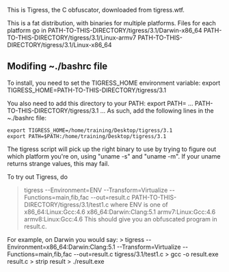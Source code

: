 This is Tigress, the C obfuscator, downloaded from tigress.wtf.

This is a fat distribution, with binaries for multiple platforms. Files for each platform go in
   PATH-TO-THIS-DIRECTORY/tigress/3.1/Darwin-x86_64
   PATH-TO-THIS-DIRECTORY/tigress/3.1/Linux-armv7
   PATH-TO-THIS-DIRECTORY/tigress/3.1/Linux-x86_64

## Modifing ~./bashrc file
To install, you need to set the TIGRESS_HOME environment variable:
   export TIGRESS_HOME=PATH-TO-THIS-DIRECTORY/tigress/3.1

You also need to add this directory to your PATH:
   export PATH= ... PATH-TO-THIS-DIRECTORY/tigress/3.1 ...
As such, add the following lines in the ~./bashrc file:
```
export TIGRESS_HOME=/home/training/Desktop/tigress/3.1
export PATH=$PATH:/home/training/Desktop/tigress/3.1
```



The tigress script will pick up the right binary to use by trying to figure out which
platform you're on, using "uname -s" and "uname -m". If your uname returns strange
values, this may fail.

To try out Tigress, do
   > tigress --Environment=ENV --Transform=Virtualize --Functions=main,fib,fac --out=result.c PATH-TO-THIS-DIRECTORY/tigress/3.1/test1.c
         where ENV is one of
             x86_64:Linux:Gcc:4.6
             x86_64:Darwin:Clang:5.1
             armv7:Linux:Gcc:4.6 
             armv8:Linux:Gcc:4.6
This should give you an obfuscated program in result.c.

For example, on Darwin you would say:
    > tigress --Environment=x86_64:Darwin:Clang:5.1 --Transform=Virtualize --Functions=main,fib,fac --out=result.c tigress/3.1/test1.c
    > gcc -o result.exe result.c
    > strip result
    > ./result.exe
